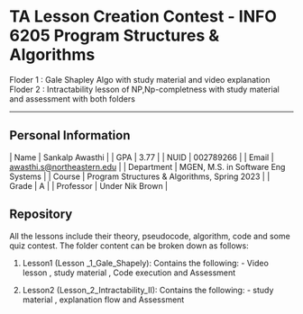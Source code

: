 # TA Lesson Creation Contest - INFO 6205 Program Structures & Algorithms
Floder 1 : Gale Shapley Algo with study material and video explanation 
Floder 2 : Intractability lesson of NP,Np-completness with study material and assessment with both folders 

----- 

## Personal Information
| Name          | Sankalp Awasthi                               |
| GPA           | 3.77                                          |
| NUID          | 002789266                                     |
| Email         | awasthi.s@northeastern.edu                    |
| Department    | MGEN, M.S. in Software Eng Systems            |
| Course        | Program Structures & Algorithms, Spring 2023  |
| Grade         | A                                             |
| Professor     | Under Nik Brown                               |

## Repository
All the lessons include their theory, pseudocode, algorithm, code and some quiz contest.
The folder content can be broken down as follows:

1. Lesson1 (Lesson _1_Gale_Shapely): Contains the following:
             - Video lesson , study material , Code execution and Assessment
    
2. Lesson2 (Lesson_2_Intractability_II): Contains the following:
             - study material , explanation flow and Assessment
    
